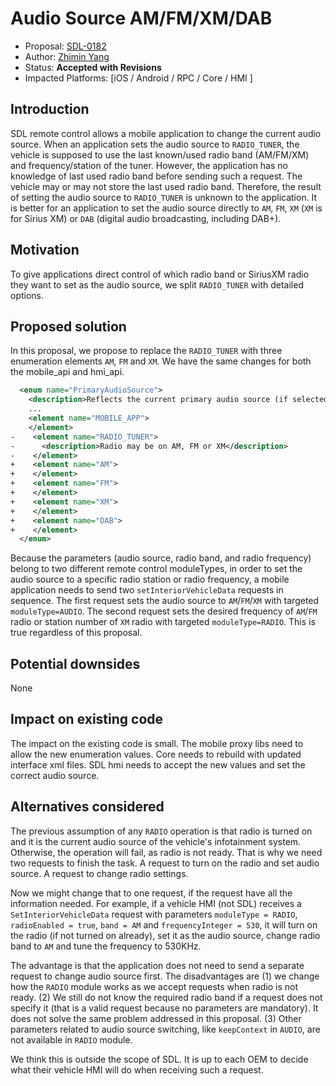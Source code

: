 # Audio Source AM/FM/XM/DAB

* Proposal: [SDL-0182](0182-audio-source-am-fm-xm.md)
* Author: [Zhimin Yang](https://github.com/smartdevicelink/yang1070)
* Status: **Accepted with Revisions**
* Impacted Platforms: [iOS / Android / RPC / Core / HMI ]

## Introduction

SDL remote control allows a mobile application to change the current audio source. When an application sets the audio source to `RADIO_TUNER`, the vehicle is supposed to use the last known/used radio band (AM/FM/XM) and frequency/station of the tuner. However, the application has no knowledge of last used radio band before sending such a request. The vehicle may or may not store the last used radio band. Therefore, the result of setting the audio source to `RADIO_TUNER` is unknown to the application. It is better for an application to set the audio source directly to `AM`, `FM`, `XM` (`XM` is for Sirius XM) or `DAB` (digital audio broadcasting, including DAB+).

## Motivation
To give applications direct control of which radio band or SiriusXM radio they want to set as the audio source, we split `RADIO_TUNER` with detailed options.


## Proposed solution

In this proposal, we propose to replace the `RADIO_TUNER` with three enumeration elements `AM`, `FM` and `XM`.
We have the same changes for both the mobile_api and hmi_api.

```xml
  <enum name="PrimaryAudioSource">
    <description>Reflects the current primary audio source (if selected).</description>
    ...
    <element name="MOBILE_APP">
    </element>
-    <element name="RADIO_TUNER">
-      <description>Radio may be on AM, FM or XM</description>
-    </element>
+    <element name="AM">
+    </element>
+    <element name="FM">
+    </element>
+    <element name="XM">
+    </element>
+    <element name="DAB">
+    </element>
  </enum>
```

Because the parameters (audio source, radio band, and radio frequency) belong to two different remote control moduleTypes, in order to set the audio source to a specific radio station or radio frequency, a mobile application needs to send two `setInteriorVehicleData` requests in sequence. The first request sets the audio source to `AM`/`FM`/`XM` with targeted `moduleType=AUDIO`. The second request sets the desired frequency of `AM`/`FM` radio or station number of `XM` radio with targeted `moduleType=RADIO`. This is true regardless of this proposal.


## Potential downsides

None

## Impact on existing code

The impact on the existing code is small. The mobile proxy libs need to allow the new enumeration values. Core needs to rebuild with updated interface xml files. SDL hmi needs to accept the new values and set the correct audio source.


## Alternatives considered
The previous assumption of any `RADIO` operation is that radio is turned on and it is the current audio source of the vehicle's infotainment system. Otherwise, the operation will fail, as radio is not ready. That is why we need two requests to finish the task. A request to turn on the radio and set audio source. A request to change radio settings. 

Now we might change that to one request, if the request have all the information needed.  For example, if a vehicle HMI (not SDL) receives a `SetInteriorVehicleData` request with parameters `moduleType = RADIO`,  `radioEnabled = true`, `band = AM` and `frequencyInteger = 530`, it will turn on the radio (if not turned on already), set it as the audio source, change radio band to `AM` and tune the frequency to 530KHz.

The advantage is that the application does not need to send a separate request to change audio source first. The disadvantages are (1) we change how the `RADIO` module works as we accept requests when radio is not ready. (2) We still do not know the required radio band if a request does not specify it (that is a valid request because no parameters are mandatory). It does not solve the same problem addressed in this proposal. (3) Other parameters related to audio source switching, like `keepContext` in `AUDIO`, are not available in `RADIO` module.

We think this is outside the scope of SDL. It is up to each OEM to decide what their vehicle HMI will do when receiving such a request.

